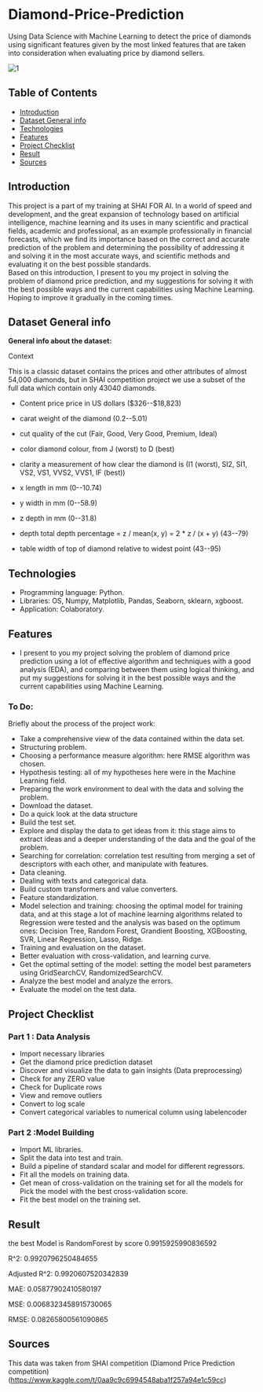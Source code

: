 # Diamond-Price-Prediction

Using Data Science with Machine Learning to detect the price of diamonds using significant features given by the most linked features that are taken into consideration when evaluating price by diamond sellers.

  ![1](https://user-images.githubusercontent.com/48035751/194652434-42302240-1d26-4e3d-a6e0-c70b03bbed53.jpeg)

## Table of Contents
* [Introduction](#introduction)
* [Dataset General info](#dataset-general-info)
* [Technologies](#technologies)
* [Features](#features)
* [Project Checklist](#project-checklist)
* [Result](#result)
* [Sources](#sources)


## Introduction
This project is a part of my training at SHAI FOR AI.
In a world of speed and development, and the great expansion of technology based on artificial intelligence, machine learning and its uses in many scientific and practical fields, academic and professional, as an example professionally in financial forecasts, which we find its importance based on the correct and accurate prediction of the problem and determining the possibility of addressing it and solving it in the most accurate ways, and scientific methods and evaluating it on the best possible standards.\
Based on this introduction, I present to you my project in solving the problem of diamond price prediction, and my suggestions for solving it with the best possible ways and the current capabilities using Machine Learning.\
Hoping to improve it gradually in the coming times.

## Dataset General info
**General info about the dataset:**

Context

This is a classic dataset contains the prices and other attributes of almost 54,000 diamonds, but in SHAI competition project we use a subset of the full data which contain only 43040 diamonds.

* Content price price in US dollars (\$326--\$18,823)

* carat weight of the diamond (0.2--5.01)

* cut quality of the cut (Fair, Good, Very Good, Premium, Ideal)

* color diamond colour, from J (worst) to D (best)

* clarity a measurement of how clear the diamond is (I1 (worst), SI2, SI1, VS2, VS1, VVS2, VVS1, IF (best))

* x length in mm (0--10.74)

* y width in mm (0--58.9)

* z depth in mm (0--31.8)

* depth total depth percentage = z / mean(x, y) = 2 * z / (x + y) (43--79)

* table width of top of diamond relative to widest point (43--95)

## Technologies
* Programming language: Python.
* Libraries: OS, Numpy, Matplotlib, Pandas, Seaborn, sklearn, xgboost. 
* Application: Colaboratory.


## Features
* I present to you my project solving the problem of diamond price prediction using a lot of effective algorithm and techniques with a good analysis (EDA), and comparing between them using logical thinking, and put my suggestions for solving it in the best possible ways and the current capabilities using Machine Learning.

### To Do:
Briefly about the process of the project work:
* Take a comprehensive view of the data contained within the data set.
* Structuring problem.
* Choosing a performance measure algorithm: here RMSE algorithm was chosen.
* Hypothesis testing: all of my hypotheses here were in the Machine Learning field.
* Preparing the work environment to deal with the data and solving the problem.
* Download the dataset.
* Do a quick look at the data structure
* Build the test set.
* Explore and display the data to get ideas from it: this stage aims to extract ideas and a deeper understanding of the data and the goal of the problem.
* Searching for correlation: correlation test resulting from merging a set of descriptors with each other, and manipulate with features.
* Data cleaning.
* Dealing with texts and categorical data.
* Build custom transformers and value converters.
* Feature standardization.
* Model selection and training: choosing the optimal model for training data, and at this stage a lot of machine learning algorithms related to Regression were tested and the analysis was based on the optimum ones: Decision Tree, Random Forest, Grandient Boosting, XGBoosting,  SVR, Linear Regression, Lasso, Ridge.
* Training and evaluation on the dataset.
* Better evaluation with cross-validation, and learning curve.
* Get the optimal setting of the model: setting the model best parameters using GridSearchCV, RandomizedSearchCV.
* Analyze the best model and analyze the errors.
* Evaluate the model on the test data.


## Project Checklist
### Part 1 : Data Analysis
  
* Import necessary libraries
* Get the diamond price prediction dataset
* Discover and visualize the data to gain insights (Data preprocessing)
* Check for any ZERO value
* Check for Duplicate rows
* View and remove outliers
* Convert to log scale
* Convert categorical variables to numerical column using labelencoder

### Part 2 :Model Building
  
* Import ML libraries.
* Split the data into test and train.
* Build a pipeline of standard scalar and model for different regressors.
* Fit all the models on training data.
* Get mean of cross-validation on the training set for all the models for Pick the model with the best cross-validation score.
* Fit the best model on the training set.

## Result 

the best Model is RandomForest by score 0.9915925990836592

R^2: 0.9920796250484655

Adjusted R^2: 0.9920607520342839

MAE: 0.05877902410580197

MSE: 0.0068323458915730065

RMSE: 0.08265800561090865



## Sources
This data was taken from SHAI competition (Diamond Price Prediction competition)\
(https://www.kaggle.com/t/0aa9c9c6994548aba1f257a94e1c59cc)
